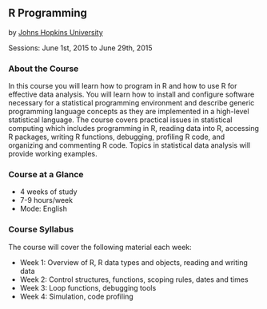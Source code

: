 ## R Programming
by [Johns Hopkins University](https://www.coursera.org/jhu)

Sessions: June 1st, 2015 to June 29th, 2015

### About the Course
In this course you will learn how to program in R and how to use R for effective data analysis. You will learn how to install and configure software necessary for a statistical programming environment and describe generic programming language concepts as they are implemented in a high-level statistical language. The course covers practical issues in statistical computing which includes programming in R, reading data into R, accessing R packages, writing R functions, debugging, profiling R code, and organizing and commenting R code. Topics in statistical data analysis will provide working examples.

### Course at a Glance
- 4 weeks of study
- 7-9 hours/week
- Mode: English

### Course Syllabus
The course will cover the following material each week:
- Week 1: Overview of R, R data types and objects, reading and writing data
- Week 2: Control structures, functions, scoping rules, dates and times
- Week 3: Loop functions, debugging tools
- Week 4: Simulation, code profiling
